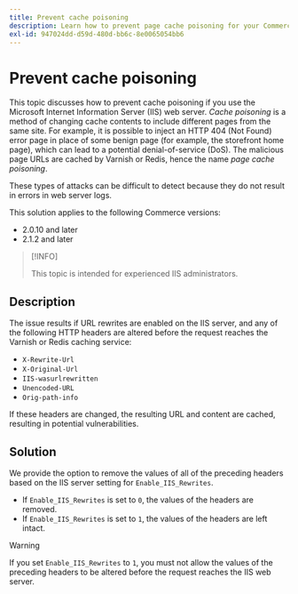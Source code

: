 ```yaml
---
title: Prevent cache poisoning
description: Learn how to prevent page cache poisoning for your Commerce storefront.
exl-id: 947024dd-d59d-480d-bb6c-8e0065054bb6
---
```

# Prevent cache poisoning

This topic discusses how to prevent cache poisoning if you use the Microsoft Internet Information Server (IIS) web server. _Cache poisoning_ is a method of changing cache contents to include different pages from the same site. For example, it is possible to inject an HTTP 404 (Not Found) error page in place of some benign page (for example, the storefront home page), which can lead to a potential denial-of-service (DoS). The malicious page URLs are cached by Varnish or Redis, hence the name _page cache poisoning_.

These types of attacks can be difficult to detect because they do not result in errors in web server logs.

This solution applies to the following Commerce versions:

- 2.0.10 and later
- 2.1.2 and later

>[!INFO]
>
>This topic is intended for experienced IIS administrators.

## Description

The issue results if URL rewrites are enabled on the IIS server, and any of the following HTTP headers are altered before the request reaches the Varnish or Redis caching service:

- `X-Rewrite-Url`
- `X-Original-Url`
- `IIS-wasurlrewritten`
- `Unencoded-URL`
- `Orig-path-info`

If these headers are changed, the resulting URL and content are cached, resulting in potential vulnerabilities.

## Solution

We provide the option to remove the values of all of the preceding headers based on the IIS server setting for `Enable_IIS_Rewrites`.

- If `Enable_IIS_Rewrites` is set to `0`,  the values of the headers are removed.
- If `Enable_IIS_Rewrites` is set to `1`, the values of the headers are left intact.

>[!WARNING]
>
>If you set `Enable_IIS_Rewrites` to `1`, you must not allow the values of the preceding headers to be altered before the request reaches the IIS web server.
